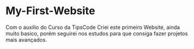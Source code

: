 # My-First-Website

Com o auxilio do Curso da TipsCode Criei este primeiro Website, ainda muito basico, porém seguirei nos estudos para que consiga fazer projetos mais avançados.
